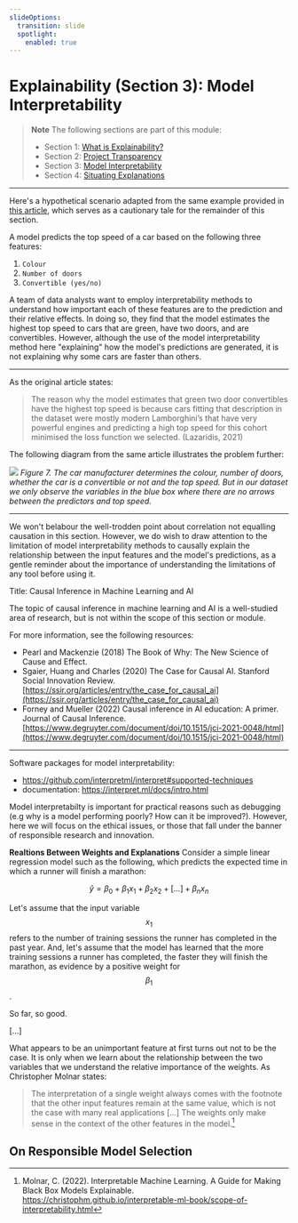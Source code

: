 ```yaml
---
slideOptions:
  transition: slide
  spotlight:
    enabled: true
---
```


# Explainability (Section 3): Model Interpretability

> **Note**
> The following sections are part of this module:
>
> - Section 1: [What is Explainability?](rri-203-1.md)
> - Section 2: [Project Transparency](rri-203-2.md)
> - Section 3: [Model Interpretability](rri-203-3.md)
> - Section 4: [Situating Explanations](rri-203-4.md)

---

Here's a hypothetical scenario adapted from the same example provided in [this article]((https://www.ambiata.com/blog/2021-04-12-xai-part-1/)), which serves as a cautionary tale for the remainder of this section.

A model predicts the top speed of a car based on the following three features:

1. `Colour`
2. `Number of doors`
3. `Convertible (yes/no)`

A team of data analysts want to employ interpretability methods to understand how important each of these features are to the prediction and their relative effects.
In doing so, they find that the model estimates the highest top speed to cars that are green, have two doors, and are convertibles.
However, although the use of the model interpretability method here "explaining" how the model's predictions are generated, it is not explaining why some cars are faster than others.

----

As the original article states:

> The reason why the model estimates that green two door convertibles have the highest top speed is because cars fitting that description in the dataset were mostly modern Lamborghini’s that have very powerful engines and predicting a high top speed for this cohort minimised the loss function we selected.
> (Lazaridis, 2021)

The following diagram from the same article illustrates the problem further:

![](https://www.ambiata.com/images/blog/xai-part-1/figure_7_thin1.png)
*Figure 7. The car manufacturer determines the colour, number of doors, whether the car is a convertible or not and the top speed. But in our dataset we only observe the variables in the blue box where there are no arrows between the predictors and top speed.*

----

We won't belabour the well-trodden point about correlation not equalling causation in this section.
However, we do wish to draw attention to the limitation of model interpretability methods to causally explain the relationship between the input features and the model's predictions, as a gentle reminder about the importance of understanding the limitations of any tool before using it.

<!-- begin admonition -->
Title: Causal Inference in Machine Learning and AI

The topic of causal inference in machine learning and AI is a well-studied area of research, but is not within the scope of this section or module.

For more information, see the following resources:

- Pearl and Mackenzie (2018) The Book of Why: The New Science of Cause and Effect.
- Sgaier, Huang and Charles (2020) The Case for Causal AI. Stanford Social Innovation Review. [https://ssir.org/articles/entry/the_case_for_causal_ai](https://ssir.org/articles/entry/the_case_for_causal_ai)
- Forney and Mueller (2022) Causal inference in AI education: A primer. Journal of Causal Inference. [https://www.degruyter.com/document/doi/10.1515/jci-2021-0048/html](https://www.degruyter.com/document/doi/10.1515/jci-2021-0048/html)

<!-- end admonition -->

---

Software packages for model interpretability: 

- https://github.com/interpretml/interpret#supported-techniques 
- documentation: https://interpret.ml/docs/intro.html 

Model interpretabilty is important for practical reasons such as debugging (e.g why is a model performing poorly? How can it be improved?). However, here we will focus on the ethical issues, or those that fall under the banner of responsible research and innovation.

<!-- start admonition -->
**Realtions Between Weights and Explanations**
Consider a simple linear regression model such as the following, which predicts the expected time in which a runner will finish a marathon:

$$ \hat{y} = \beta_0 + \beta_1 x_1 + \beta_2 x_2 + [...] + \beta_n x_n $$

Let's assume that the input variable $$x_1$$ refers to the number of training sessions the runner has completed in the past year. And, let's assume that the model has learned that the more training sessions a runner has completed, the faster they will finish the marathon, as evidence by a positive weight for $$\beta_1$$.

So far, so good.

[...]

What appears to be an unimportant feature at first turns out not to be the case. It is only when we learn about the relationship between the two variables that we understand the relative importance of the weights. As Christopher Molnar states:

> The interpretation of a single weight always comes with the footnote that the other input features remain at the same value, which is not the case with many real applications [...] The weights only make sense in the context of the other features in the model.[^molnar2022]

## On Responsible Model Selection


[^molnar2022]: Molnar, C. (2022). Interpretable Machine Learning. A Guide for Making Black Box Models Explainable. https://christophm.github.io/interpretable-ml-book/scope-of-interpretability.html
